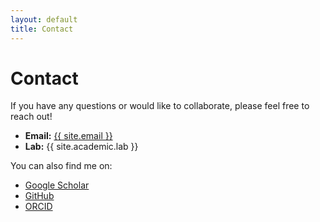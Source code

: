 ```yaml
---
layout: default
title: Contact
---
```


<h1>Contact</h1>

<p>If you have any questions or would like to collaborate, please feel free to reach out!</p>

<ul>
  <li><strong>Email:</strong> <a href="mailto:{{ site.email }}">{{ site.email }}</a></li>
  <li><strong>Lab:</strong> {{ site.academic.lab }}</li>
</ul>

<p>You can also find me on:</p>
<ul>
  <li><a href="https://scholar.google.com/citations?user=YOURGOOGLEID" target="_blank">Google Scholar</a></li>
  <li><a href="https://github.com/skytealang" target="_blank">GitHub</a></li>
  <li><a href="https://orcid.org/XXXX-XXXX-XXXX-XXXX" target="_blank">ORCID</a></li>
</ul>

